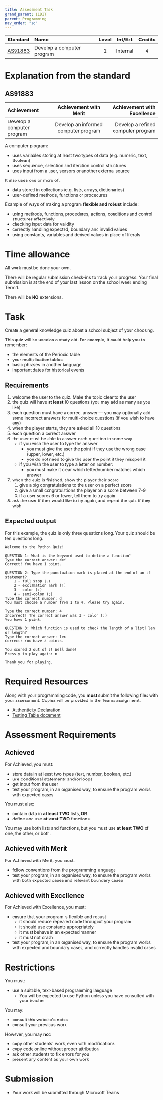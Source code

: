 ```yaml
---
title: Assessment Task
grand_parent: 11DIT
parent: Programming
nav_order: "zc"
---
```


| Standard | Name | Level | Int/Ext | Credits |
| :-- | :-- | :-: | :-: | :-: |
| [AS91883](https://www.nzqa.govt.nz/nqfdocs/ncea-resource/achievements/2019/as91883.pdf) | Develop a computer program | 1 | Internal | 4 |

# Explanation from the standard

## AS91883

| Achievement | Achievement with Merit | Achievement with Excellence |
| :-- | :-: | --: |
| Develop a computer program | Develop an informed computer program | Develop a refined computer program |

A computer program:

- uses variables storing at least two types of data (e.g. numeric, text, Boolean)
- uses sequence, selection and iteration control structures
- uses input from a user, sensors or another external source

It also uses one or more of:

- data stored in collections (e.g. lists, arrays, dictionaries)
- user-defined methods, functions or procedures

Example of ways of making a program **flexible and robust** include:

- using methods, functions, procedures, actions, conditions and control structures effectively
- checking input data for validity
- correctly handling expected, boundary and invalid values
- using constants, variables and derived values in place of literals

# Time allowance

All work must be done your own.

There will be regular submission check-ins to track your progress.
Your final submission is at the end of your last lesson on the school week ending Term 1.

There will be **NO** extensions.

# Task

Create a general knowledge quiz about a school subject of your choosing.

This quiz will be used as a study aid. For example, it could help you to remember:

- the elements of the Periodic table
- your multiplication tables
- basic phrases in another language
- important dates for historical events

## Requirements

1. welcome the user to the quiz. Make the topic clear to the user
2. the quiz will have **at least** 10 questions (you may add as many as you like)
3. each question must have a correct answer — you may optionally add some incorrect answers for multi-choice questions (if you wish to have any)
4. when the player starts, they are asked all 10 questions
5. each question a correct answer
6. the user must be able to answer each question in some way
   - if you wish the user to type the answer:
      - you must give the user the point if they use the wrong case (upper, lower, etc.)
      - you do not need to give the user the point if they misspell it
   - if you wish the user to type a letter on number:
      - you must make it clear which letter/number matches which answer
7. when the quiz is finished, show the player their score
   1. give a big congratulations to the user on a perfect score
   2. give a small congratulations the player on a score between 7-9
   3. if a user scores 6 or fewer, tell them to try again
9.  ask the user if they would like to try again, and repeat the quiz if they wish

## Expected output

For this example, the quiz is only three questions long. Your quiz should be ten questions long.

```
Welcome to the Python Quiz!

QUESTION 1: What is the keyword used to define a function?
Type the correct answer: def
Correct! You have 1 point.

QUESTION 2: Type the punctuation mark is placed at the end of an if statement?
    1 - full stop (.)
    2 - exclamation mark (!)
    3 - colon (:)
    4 - semi-colon (;)
Type the correct number: d
You must choose a number from 1 to 4. Please try again.

Type the correct number: 4
Incorrect! The correct answer was 3 - colon (:)
You have 1 point.

QUESTION 3: Which function is used to check the length of a list? len or length?
Type the correct answer: len
Correct! You have 2 points.

You scored 2 out of 3! Well done!
Press y to play again: n

Thank you for playing.
```

# Required Resources

Along with your programming code, you **must** submit the following files with your assessment. Copies will be provided in the Teams assignment.

- [Authenticity Declaration](https://onslowcollege.sharepoint.com/:w:/s/11DIT499/ERmUd8VbMJtAl6DmKEb4K8IBr5gXE-b8F_FAcVODR-sssg?e=yGsSgl)
- [Testing Table document](https://onslowcollege.sharepoint.com/:w:/s/11DIT499/EdGUoaEYHq1FgklSh30Ka-UBo1Kvgww3rByGKQeDBNKCMQ?e=XEbPMp)

# Assessment Requirements

## Achieved

For Achieved, you must:

- store data in at least two types (text, number, boolean, etc.)
- use conditional statements and/or loops
- get input from the user
- test your program, in an organised way, to ensure the program works with expected cases

You must also:

- contain data in **at least TWO** lists, **OR**
- define and use **at least TWO** functions

You may use both lists and functions, but you must use **at least TWO** of one, the other, or both.

## Achieved with Merit

For Achieved with Merit, you must:

- follow conventions from the programming language
- test your program, in an organised way, to ensure the program works with both expected cases and relevant boundary cases

## Achieved with Excellence

For Achieved with Excellence, you must:

- ensure that your program is flexible and robust
  - it should reduce repeated code througout your program
  - it should use constants appropriately
  - it must behave in an expected manner
  - it must not crash
- test your program, in an organised way, to ensure the program works with expected and boundary cases, and correctly handles invalid cases

# Restrictions

You must:
- use a suitable, text-based programming language
  - You will be expected to use Python unless you have consulted with your teacher

You may:
- consult this website's notes
- consult your previous work

However, you may **not**:
- copy other students' work, even with modifications
- copy code online without proper attribution
- ask other students to fix errors for you
- present any content as your own work

# Submission

- Your work will be submitted through Microsoft Teams